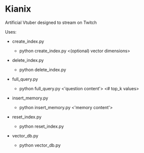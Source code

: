 # Kianix
Artificial Vtuber designed to stream on Twitch

Uses:
- create_index.py
  - python create_index.py <index name> <(optional) vector dimensions>

- delete_index.py
  - python delete_index.py

- full_query.py
  - python full_query.py <index name> <'question content'> <# top_k values>

- insert_memory.py
  - python insert_memory.py <index name> <'memory content'>

- reset_index.py
  - python reset_index.py <index name>

- vector_db.py
  - python vector_db.py <index name>